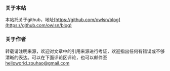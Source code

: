 ### 关于本站

本站托关于github，地址[https://github.com/owlsn/blog](https://github.com/owlsn/blog)

### 关于作者
转载请注明来源，欢迎对文章中的引用来源进行考证，欢迎指出任何有错误或不够清晰的表达。可以在下面评论区评论，也可以邮件至 helloworld.zouhao@gmail.com